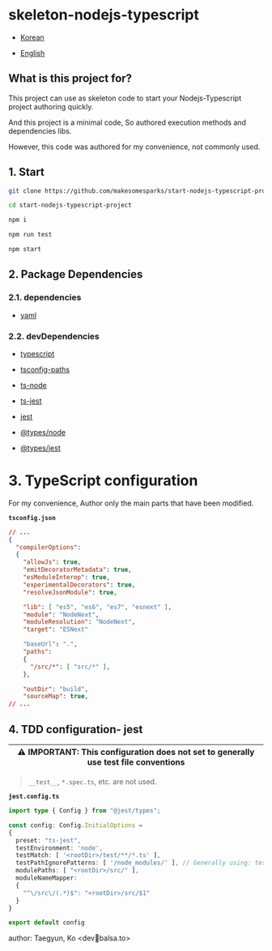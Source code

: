 skeleton-nodejs-typescript
===

- [Korean](https://github.com/makesomesparks/start-nodejs-typescript/blob/main/README.ko.md) 

- [English](https://github.com/makesomesparks/start-nodejs-typescript)

## What is this project for?

This project can use as skeleton code to start your Nodejs-Typescript project authoring quickly.

And this project is a minimal code, So authored execution methods and dependencies libs.

However, this code was authored for my convenience, not commonly used.

## 1. Start

```bash
git clone https://github.com/makesomesparks/start-nodejs-typescript-project

cd start-nodejs-typescript-project

npm i

npm run test

npm start
```

## 2. Package Dependencies

### 2.1. dependencies

* [yaml](https://github.com/eemeli/yaml)

### 2.2. devDependencies

* [typescript](https://github.com/Microsoft/TypeScript)

* [tsconfig-paths](https://github.com/dividab/tsconfig-paths)

* [ts-node](https://github.com/TypeStrong/ts-node)

* [ts-jest](https://github.com/kulshekhar/ts-jest)

* [jest](https://github.com/facebook/jest)

* [@types/node](https://nodejs.org/)

* [@types/jest](https://jestjs.io/)

# 3. TypeScript configuration

For my convenience, Author only the main parts that have been modified.

**`tsconfig.json`**

```json
// ...
{
  "compilerOptions":
  {
    "allowJs": true,
    "emitDecoratorMetadata": true,
    "esModuleInterop": true,
    "experimentalDecorators": true,
    "resolveJsonModule": true,

    "lib": [ "es5", "es6", "es7", "esnext" ],
    "module": "NodeNext",
    "moduleResolution": "NodeNext",
    "target": "ESNext"

    "baseUrl": ".",
    "paths":
    {
      "/src/*": [ "src/*" ],
    },

    "outDir": "build",
    "sourceMap": true,
// ...
```

## 4. TDD configuration- jest

| ⚠️ IMPORTANT: This configuration does not set to generally use test file conventions |
| :----------------------------------------------------------------------------------: |



> `__test__`, `*.spec.ts`, etc. are not used.

**`jest.config.ts`**

```ts
import type { Config } from "@jest/types";

const config: Config.InitialOptions =
{
  preset: "ts-jest",
  testEnvironment: 'node',
  testMatch: [ '<rootDir>/test/**/*.ts' ],
  testPathIgnorePatterns: [ '/node_modules/' ], // Generally using: testMatch: [ '<rootDir>/__test__/**/*.spec.ts|js' ]
  modulePaths: [ "<rootDir>/src/" ],
  moduleNameMapper:
  {
    "^\/src\/(.*)$": "<rootDir>/src/$1"
  }
}

export default config
```

author: Taegyun, Ko <dev📧balsa.to>

